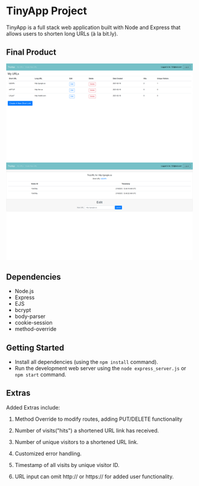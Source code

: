 # TinyApp Project

TinyApp is a full stack web application built with Node and Express that allows users to shorten long URLs (à la bit.ly).


## Final Product

!["Screenshot of URLs page"](https://raw.githubusercontent.com/Justin1002/tinyapp/master/docs/tinyApp_url_index.png)
!["screenshot of specific URL page"](https://raw.githubusercontent.com/Justin1002/tinyapp/master/docs/tinyApp_url.png)

## Dependencies

- Node.js
- Express
- EJS
- bcrypt
- body-parser
- cookie-session
- method-override

## Getting Started

- Install all dependencies (using the `npm install` command).
- Run the development web server using the `node express_server.js` or `npm start` command.

## Extras

Added Extras include:

1. Method Override to modify routes, adding PUT/DELETE functionality

2. Number of visits("hits") a shortened URL link has received.

3. Number of unique visitors to a shortened URL link.

4. Customized error handling.

5. Timestamp of all visits by unique visitor ID.

6. URL input can omit http:// or https:// for added user functionality.

